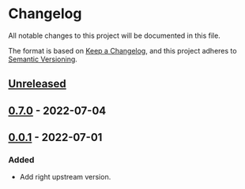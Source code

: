 # Changelog

All notable changes to this project will be documented in this file.

The format is based on [Keep a Changelog](https://keepachangelog.com/en/1.0.0/),
and this project adheres to [Semantic Versioning](https://semver.org/spec/v2.0.0.html).

## [Unreleased]

## [0.7.0] - 2022-07-04

## [0.0.1] - 2022-07-01

### Added

- Add right upstream version.

[Unreleased]: https://github.com/giantswarm/linkerd2-multicluster-link-app/compare/v0.7.0...HEAD
[0.7.0]: https://github.com/giantswarm/linkerd2-multicluster-link-app/compare/v0.0.1...v0.7.0
[0.0.1]: https://github.com/giantswarm/linkerd2-multicluster-link-app/releases/tag/v0.0.1
